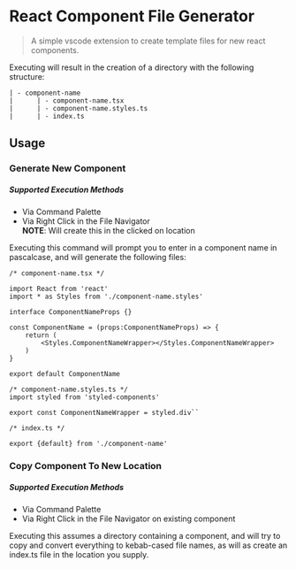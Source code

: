 # React Component File Generator

> A simple vscode extension to create template files for new react components.

Executing will result in the creation of a directory with the following structure:

```
| - component-name
|      | - component-name.tsx
|      | - component-name.styles.ts
|      | - index.ts
```

## Usage

### Generate New Component

##### Supported Execution Methods

-   Via Command Palette
-   Via Right Click in the File Navigator  
    **NOTE**: Will create this in the clicked on location

Executing this command will prompt you to enter in a component name in pascalcase, and will generate the following files:

```
/* component-name.tsx */

import React from 'react'
import * as Styles from './component-name.styles'

interface ComponentNameProps {}

const ComponentName = (props:ComponentNameProps) => {
    return (
        <Styles.ComponentNameWrapper></Styles.ComponentNameWrapper>
    )
}

export default ComponentName
```

```
/* component-name.styles.ts */
import styled from 'styled-components'

export const ComponentNameWrapper = styled.div``
```

```
/* index.ts */

export {default} from './component-name'
```

### Copy Component To New Location

##### Supported Execution Methods

-   Via Command Palette
-   Via Right Click in the File Navigator on existing component

Executing this assumes a directory containing a component, and will try to copy and convert everything to kebab-cased file names, as will as create an index.ts file in the location you supply.
